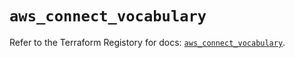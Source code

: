 # `aws_connect_vocabulary`

Refer to the Terraform Registory for docs: [`aws_connect_vocabulary`](https://registry.terraform.io/providers/hashicorp/aws/5.16.0/docs/resources/connect_vocabulary).
